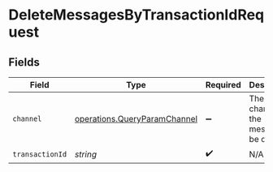 # DeleteMessagesByTransactionIdRequest


## Fields

| Field                                                                        | Type                                                                         | Required                                                                     | Description                                                                  |
| ---------------------------------------------------------------------------- | ---------------------------------------------------------------------------- | ---------------------------------------------------------------------------- | ---------------------------------------------------------------------------- |
| `channel`                                                                    | [operations.QueryParamChannel](../../models/operations/queryparamchannel.md) | :heavy_minus_sign:                                                           | The channel of the message to be deleted                                     |
| `transactionId`                                                              | *string*                                                                     | :heavy_check_mark:                                                           | N/A                                                                          |